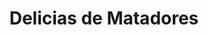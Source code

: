 ---
title: "Delicias de Matadores"
url: /ciudad-autonoma-de-buenos-aires/delicias-de-matadores/
shop: panadería
---